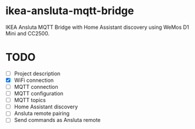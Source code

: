 # ikea-ansluta-mqtt-bridge
IKEA Ansluta MQTT Bridge with Home Assistant discovery using WeMos D1 Mini and CC2500.

# TODO
- [ ] Project description
- [x] WiFi connection
- [ ] MQTT connection
- [ ] MQTT configuration
- [ ] MQTT topics
- [ ] Home Assistant discovery
- [ ] Ansluta remote pairing
- [ ] Send commands as Ansluta remote

